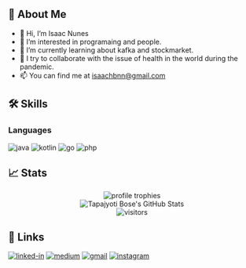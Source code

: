 ## 🚀 About Me

- 👋 Hi, I’m Isaac Nunes
- 👀 I’m interested in programaing and people. 
- 🌱 I’m currently learning about kafka and stockmarket.
- 💞️ I try to collaborate with the issue of health in the world during the pandemic.
- 📫 You can find me at <isaachbnn@gmail.com>

## 🛠️ Skills

### Languages

![java](https://img.shields.io/badge/Java-323330?style=for-the-badge&logo=java&logoColor=F7DF1E)
![kotlin](https://img.shields.io/badge/Kotlin-323330?style=for-the-badge&logo=kotlin&logoColor=F7DF1E)
![go](https://img.shields.io/badge/GoLang-323330?style=for-the-badge&logo=go&logoColor=white)
![php](https://img.shields.io/badge/Php-323330?style=for-the-badge&logo=php&logoColor=white)


## 📈 Stats

<div align="center">
    <img src="https://github-profile-trophy.vercel.app/?username=iddinunes&row=1&column=6&margin-h=8&theme=darkhub&count_private=true&margin-w=15&no-frame=true" alt="profile trophies" />
    <br />
    <img src="https://github-readme-stats.vercel.app/api?username=iddinunes&show_icons=true&hide_border=true" alt="Tapajyoti Bose's GitHub Stats">
    <br />
    <img src="https://visitor-badge.laobi.icu/badge?page_id=iddinunes.iddinunes" alt="visitors">
</div>

## 🔗 Links

[![linked-in](https://img.shields.io/badge/Linked_In-0077B5?style=for-the-badge&logo=LinkedIn&logoColor=white)](https://www.linkedin.com/in/isaachenrique/)
[![medium](https://img.shields.io/badge/medium-000000?style=for-the-badge&logo=medium&logoColor=white)](https://medium.com/@isaachbn)
[![gmail](https://img.shields.io/badge/Gmail-D14836?style=for-the-badge&logo=Gmail&logoColor=white)](mailto:https://github.com/iddinunes)
[![instagram](https://img.shields.io/badge/Instagram-E4405F?style=for-the-badge&logo=instagram&logoColor=white)](https://www.instagram.com/isaachenrique_/)

<!---
iddinunes/iddinunes is a ✨ special ✨ repository because its `README.md` (this file) appears on your GitHub profile.
You can click the Preview link to take a look at your changes.
--->
